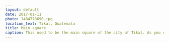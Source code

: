 ```yaml
---
layout: default
date: 2017-01-11
photo: 1484778690.jpg
location_text: Tikal, Guatemala
title: Main square
caption: This used to be the main square of the city of Tikal. As you can see, lots of mayan ruins, lots of tourists.
---
```

